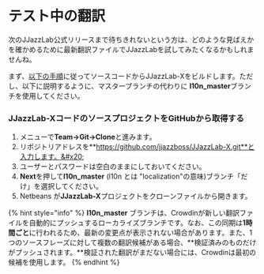# テスト中の翻訳

次のJJazzLab公式リリースまで待ちきれないという方は、どのような見ばえかを確かめるために最新翻訳ファイルでJJazzLabを試してみたくなるかもしれませんね。

まず、[以下の手順](https://jjazzlab.gitbook.io/developer-guide/build-from-source-code)に従ってソースコードからJJazzLab-Xをビルドします。ただし、以下に説明するように、マスターブランチの代わりに **l10n\_master**ブランチを使用してください。

### JJazzLab-XコードのソースプロジェクトをGitHubから取得する

1. メニューで**Team→Git→Clone**と進みます。
2. リポジトリアドレスを**https://github.com/jjazzboss/JJazzLab-X.git**と入力します。&#x20;
3. ユーザーとパスワードは空白のままにしておいてください。
4. **Next**を押して**l10n\_master** (l10n とは "localization"の意味)ブランチ「だけ」を選択してください。
5. Netbeans が**JJazzLab-X**プロジェクトをクローンファイルから開きます。

{% hint style="info" %}
**l10n\_master** ブランチは、Crowdinが新しい翻訳ファイルを自動的にプッシュするローカライズブランチです。なお、この同期は**1時間ごと**に行われるため、最新の変更点が表示されない場合があります。また、1つのソースフレーズに対して複数の翻訳候補がある場合、**検証済みのものだけがプッシュされます。**検証された翻訳がまだない場合には、Crowdinは最初の候補を使用します。
{% endhint %}
